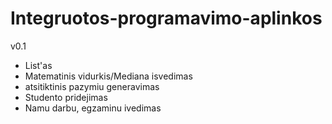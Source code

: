 # Integruotos-programavimo-aplinkos

v0.1
- List'as
- Matematinis vidurkis/Mediana isvedimas
- atsitiktinis pazymiu generavimas
- Studento pridejimas
- Namu darbu, egzaminu ivedimas
